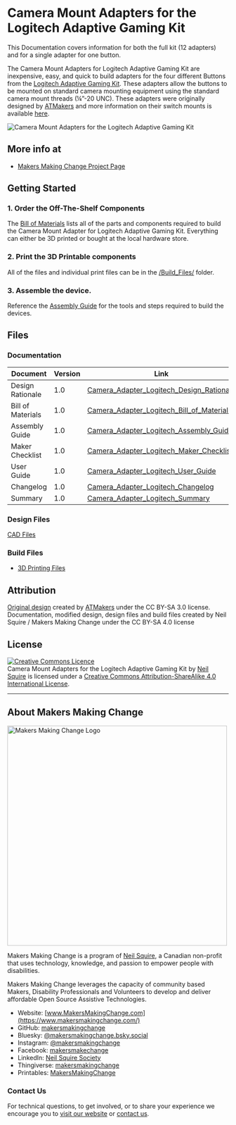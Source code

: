 # Camera Mount Adapters for the Logitech Adaptive Gaming Kit

This Documentation covers information for both the full kit (12 adapters) and for a single adapter for one button.

The Camera Mount Adapters for Logitech Adaptive Gaming Kit are inexpensive, easy, and quick to build adapters for the four different Buttons from the [Logitech Adaptive Gaming Kit](<https://www.logitechg.com/en-ca/products/gamepads/adaptive-gaming-kit-accessories.943-000318.html/>). These adapters allow the buttons to be mounted on standard camera mounting equipment using the standard camera mount threads (¼”-20 UNC). These adapters were originally designed by [ATMakers](<http://atmakers.org/>) and more information on their switch mounts is available [here](<http://atmakers.org/2017/02/at-switch-adapters/>).

![Camera Mount Adapters for the Logitech Adaptive Gaming Kit](Photos/Large_Button+Adapter+Magic_Arm.jpg)

## More info at
- [Makers Making Change Project Page](<https://makersmakingchange.com/project/camera-mount-adapters-for-the-logitech-adaptive-gaming-kit/>)

## Getting Started

### 1. Order the Off-The-Shelf Components

The [Bill of Materials](/Documentation/Camera_Adapter_Logitech_BOM_V1.1.csv) lists all of the parts and components required to build the Camera Mount Adapter for Logitech Adaptive Gaming Kit. Everything can either be 3D printed or bought at the local hardware store. 

### 2. Print the 3D Printable components

All of the files and individual print files can be in the [/Build_Files/](/Build_Files/) folder.

### 3. Assemble the device.

Reference the [Assembly Guide](/Documentation/Camera_Adapter_Logitech_Assembly_Guide_V1.1.pdf) for the tools and steps required to build the devices.
## Files
### Documentation
| Document             | Version | Link |
|----------------------|---------|------|
| Design Rationale     | 1.0     | [Camera_Adapter_Logitech_Design_Rationale](/Documentation/Camera_Adapter_Logitech_Design_Rationale_V1.1.pdf)     |
| Bill of Materials    | 1.0     | [Camera_Adapter_Logitech_Bill_of_Materials](/Documentation/Camera_Adapter_Logitech_BOM_V1.1.csv)     |
| Assembly Guide       | 1.0     | [Camera_Adapter_Logitech_Assembly_Guide](/Documentation/Camera_Adapter_Logitech_Assembly_Guide_V1.1.pdf)     |
| Maker Checklist      | 1.0     | [Camera_Adapter_Logitech_Maker_Checklist](/Documentation/Camera_Adapter_Logitech_Maker_Checklist_V1.1.pdf)     |
| User Guide           | 1.0     | [Camera_Adapter_Logitech_User_Guide](/Documentation/Camera_Adapter_Logitech_User_Guide_V1.1.pdf)    |
| Changelog            | 1.0     | [Camera_Adapter_Logitech_Changelog](/Documentation/Camera_Adapter_Logitech_Changelog_V1.1.pdf)     |
| Summary              | 1.0     | [Camera_Adapter_Logitech_Summary](/Documentation/Camera_Adapter_Logitech_Summary_V1.1.pdf)     |

### Design Files
[CAD Files](/Design_Files)

### Build Files
 - [3D Printing Files](/Build_Files)

## Attribution
[Original design](<https://www.thingiverse.com/thing:4128904>) created by [ATMakers](<http://atmakers.org/>) under the CC BY-SA 3.0 license.
Documentation, modified design, design files and build files created by Neil Squire / Makers Making Change under the CC BY-SA 4.0 license



## License
<a rel="license" href="http://creativecommons.org/licenses/by-sa/4.0/"><img alt="Creative Commons Licence" style="border-width:0" src="https://i.creativecommons.org/l/by-sa/4.0/88x31.png" /></a><br /><span xmlns:dct="http://purl.org/dc/terms/" property="dct:title">Camera Mount Adapters for the Logitech Adaptive Gaming Kit</span> by <a xmlns:cc="http://creativecommons.org/ns#" href="www.makersmakingchange.com" property="cc:attributionName" rel="cc:attributionURL">Neil Squire</a> is licensed under a <a rel="license" href="http://creativecommons.org/licenses/by-sa/4.0/">Creative Commons Attribution-ShareAlike 4.0 International License</a>.


---
<!-- ABOUT MMC START -->
## About Makers Making Change
[<img src="https://raw.githubusercontent.com/makersmakingchange/makersmakingchange/main/img/mmc_logo.svg" width="500" alt="Makers Making Change Logo">](https://www.makersmakingchange.com/)

Makers Making Change is a program of [Neil Squire](https://www.neilsquire.ca/), a Canadian non-profit that uses technology, knowledge, and passion to empower people with disabilities.

Makers Making Change leverages the capacity of community based Makers, Disability Professionals and Volunteers to develop and deliver affordable Open Source Assistive Technologies.

 - Website: [www.MakersMakingChange.com](https://www.makersmakingchange.com/)
 - GitHub: [makersmakingchange](https://github.com/makersmakingchange)
 - Bluesky: [@makersmakingchange.bsky.social](https://bsky.app/profile/makersmakingchange.bsky.social)
 - Instagram: [@makersmakingchange](https://www.instagram.com/makersmakingchange)
 - Facebook: [makersmakechange](https://www.facebook.com/makersmakechange)
 - LinkedIn: [Neil Squire Society](https://www.linkedin.com/company/neil-squire-society/)
 - Thingiverse: [makersmakingchange](https://www.thingiverse.com/makersmakingchange/about)
 - Printables: [MakersMakingChange](https://www.printables.com/@MakersMakingChange)

### Contact Us
For technical questions, to get involved, or to share your experience we encourage you to [visit our website](https://www.makersmakingchange.com/) or [contact us](https://www.makersmakingchange.com/s/contact).
<!-- ABOUT MMC END -->

